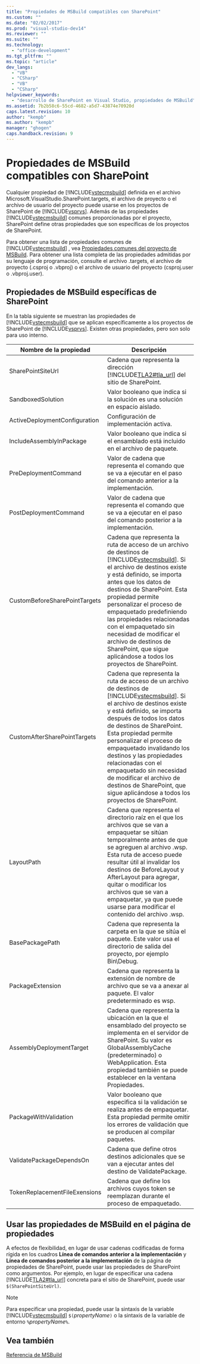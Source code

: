 ```yaml
---
title: "Propiedades de MSBuild compatibles con SharePoint"
ms.custom: ""
ms.date: "02/02/2017"
ms.prod: "visual-studio-dev14"
ms.reviewer: ""
ms.suite: ""
ms.technology: 
  - "office-development"
ms.tgt_pltfrm: ""
ms.topic: "article"
dev_langs: 
  - "VB"
  - "CSharp"
  - "VB"
  - "CSharp"
helpviewer_keywords: 
  - "desarrollo de SharePoint en Visual Studio, propiedades de MSBuild"
ms.assetid: 7b2b58c6-55cd-4682-a5d7-43874e70920d
caps.latest.revision: 10
author: "kempb"
ms.author: "kempb"
manager: "ghogen"
caps.handback.revision: 9
---
```

# Propiedades de MSBuild compatibles con SharePoint
  Cualquier propiedad de [!INCLUDE[vstecmsbuild](../sharepoint/includes/vstecmsbuild-md.md)] definida en el archivo Microsoft.VisualStudio.SharePoint.targets, el archivo de proyecto o el archivo de usuario del proyecto puede usarse en los proyectos de SharePoint de [!INCLUDE[vsprvs](../sharepoint/includes/vsprvs-md.md)].  Además de las propiedades [!INCLUDE[vstecmsbuild](../sharepoint/includes/vstecmsbuild-md.md)] comunes proporcionadas por el proyecto, SharePoint define otras propiedades que son específicas de los proyectos de SharePoint.  
  
 Para obtener una lista de propiedades comunes de [!INCLUDE[vstecmsbuild](../sharepoint/includes/vstecmsbuild-md.md)] , vea [Propiedades comunes del proyecto de MSBuild](http://go.microsoft.com/fwlink/?LinkID=168687).  Para obtener una lista completa de las propiedades admitidas por su lenguaje de programación, consulte el archivo .targets, el archivo de proyecto \(.csproj o .vbproj\) o el archivo de usuario del proyecto \(csproj.user o .vbproj.user\).  
  
## Propiedades de MSBuild específicas de SharePoint  
 En la tabla siguiente se muestran las propiedades de [!INCLUDE[vstecmsbuild](../sharepoint/includes/vstecmsbuild-md.md)] que se aplican específicamente a los proyectos de SharePoint de [!INCLUDE[vsprvs](../sharepoint/includes/vsprvs-md.md)].  Existen otras propiedades, pero son solo para uso interno.  
  
|Nombre de la propiedad|Descripción|  
|----------------------------|-----------------|  
|SharePointSiteUrl|Cadena que representa la dirección [!INCLUDE[TLA2#tla_url](../sharepoint/includes/tla2sharptla-url-md.md)] del sitio de SharePoint.|  
|SandboxedSolution|Valor booleano que indica si la solución es una solución en espacio aislado.|  
|ActiveDeploymentConfiguration|Configuración de implementación activa.|  
|IncludeAssemblyInPackage|Valor booleano que indica si el ensamblado está incluido en el archivo de paquete.|  
|PreDeploymentCommand|Valor de cadena que representa el comando que se va a ejecutar en el paso del comando anterior a la implementación.|  
|PostDeploymentCommand|Valor de cadena que representa el comando que se va a ejecutar en el paso del comando posterior a la implementación.|  
|CustomBeforeSharePointTargets|Cadena que representa la ruta de acceso de un archivo de destinos de [!INCLUDE[vstecmsbuild](../sharepoint/includes/vstecmsbuild-md.md)].  Si el archivo de destinos existe y está definido, se importa antes que los datos de destinos de SharePoint.  Esta propiedad permite personalizar el proceso de empaquetado predefiniendo las propiedades relacionadas con el empaquetado sin necesidad de modificar el archivo de destinos de SharePoint, que sigue aplicándose a todos los proyectos de SharePoint.|  
|CustomAfterSharePointTargets|Cadena que representa la ruta de acceso de un archivo de destinos de [!INCLUDE[vstecmsbuild](../sharepoint/includes/vstecmsbuild-md.md)].  Si el archivo de destinos existe y está definido, se importa después de todos los datos de destinos de SharePoint.  Esta propiedad permite personalizar el proceso de empaquetado invalidando los destinos y las propiedades relacionadas con el empaquetado sin necesidad de modificar el archivo de destinos de SharePoint, que sigue aplicándose a todos los proyectos de SharePoint.|  
|LayoutPath|Cadena que representa el directorio raíz en el que los archivos que se van a empaquetar se sitúan temporalmente antes de que se agreguen al archivo .wsp.  Esta ruta de acceso puede resultar útil al invalidar los destinos de BeforeLayout y AfterLayout para agregar, quitar o modificar los archivos que se van a empaquetar, ya que puede usarse para modificar el contenido del archivo .wsp.|  
|BasePackagePath|Cadena que representa la carpeta en la que se sitúa el paquete.  Este valor usa el directorio de salida del proyecto, por ejemplo Bin\\Debug.|  
|PackageExtension|Cadena que representa la extensión de nombre de archivo que se va a anexar al paquete.  El valor predeterminado es wsp.|  
|AssemblyDeploymentTarget|Cadena que representa la ubicación en la que el ensamblado del proyecto se implementa en el servidor de SharePoint.  Su valor es GlobalAssemblyCache \(predeterminado\) o WebApplication.  Esta propiedad también se puede establecer en la ventana Propiedades.|  
|PackageWithValidation|Valor booleano que especifica si la validación se realiza antes de empaquetar.  Esta propiedad permite omitir los errores de validación que se producen al compilar paquetes.|  
|ValidatePackageDependsOn|Cadena que define otros destinos adicionales que se van a ejecutar antes del destino de ValidatePackage.|  
|TokenReplacementFileExensions|Cadena que define los archivos cuyos token se reemplazan durante el proceso de empaquetado.|  
  
## Usar las propiedades de MSBuild en el página de propiedades  
 A efectos de flexibilidad, en lugar de usar cadenas codificadas de forma rígida en los cuadros **Línea de comandos anterior a la implementación** y **Línea de comandos posterior a la implementación** de la página de propiedades de SharePoint, puede usar las propiedades de SharePoint como argumentos.  Por ejemplo, en lugar de especificar una cadena [!INCLUDE[TLA2#tla_url](../sharepoint/includes/tla2sharptla-url-md.md)] concreta para el sitio de SharePoint, puede usar `$(SharePointSiteUrl)`.  
  
> [!NOTE]  
>  Para especificar una propiedad, puede usar la sintaxis de la variable [!INCLUDE[vstecmsbuild](../sharepoint/includes/vstecmsbuild-md.md)] `$(`*propertyName*`)` o la sintaxis de la variable de entorno `%`*propertyName*`%`.  
  
## Vea también  
 [Referencia de MSBuild](../msbuild/msbuild-reference.md)  
  
  